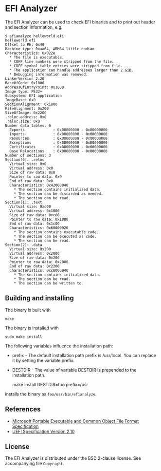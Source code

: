 # EFI Analyzer

The EFI Analyzer can be used to check EFI binaries and to print out header and
section information, e.g.

    $ efianalyze helloworld.efi
    helloworld.efi
    Offset to PE: 0x40
    Machine type: 0xaa64, ARM64 little endian
    Characteristics: 0x022e
      * The file is executable.
      * COFF line numbers were stripped from the file.
      * COFF symbol table entries were stripped from file.
      * The application can handle addresses larger than 2 GiB.
      * Debugging information was removed.
    LinkerVersion 2.20
    BaseOfCode: 0x1000
    AddressOfEntryPoint: 0x1000
    Image type: PE32+
    Subsystem: EFI application
    ImageBase: 0x0
    SectionAlignment: 0x1000
    FileAlignment: 0x200
    SizeOfImage: 0x2200
    .reloc.address: 0x0
    .reloc.size: 0x0
    Number data tables: 6
      Exports             : 0x00000000 - 0x00000000
      Imports             : 0x00000000 - 0x00000000
      Resources           : 0x00000000 - 0x00000000
      Exceptions          : 0x00000000 - 0x00000000
      Certificates        : 0x00000000 - 0x00000000
      Base Relocations    : 0x00000000 - 0x00000000
    Number of sections: 3
    Section[0]: .reloc
      Virtual size: 0x0
      Virtual address: 0x0
      Size of raw data: 0x0
      Pointer to raw data: 0x0
      End of raw data: 0x0
      Characteristics: 0x42000040
        * The section contains initialized data.
        * The section can be discarded as needed.
        * The section can be read.
    Section[1]: .text
      Virtual size: 0xc00
      Virtual address: 0x1000
      Size of raw data: 0xc00
      Pointer to raw data: 0x1000
      End of raw data: 0x1c00
      Characteristics: 0x60000020
        * The section contains executable code.
        * The section can be executed as code.
        * The section can be read.
    Section[2]: .data
      Virtual size: 0x200
      Virtual address: 0x2000
      Size of raw data: 0x200
      Pointer to raw data: 0x2000
      End of raw data: 0x2200
      Characteristics: 0xc0000040
        * The section contains initialized data.
        * The section can be read.
        * The section can be written to.

## Building and installing

The binary is built with

    make

The binary is installed with

    sudo make install

The following variables influence the installation path:

* prefix  - The default installation path prefix is /usr/local. You can replace
            it by setting the variable prefix.
* DESTDIR - The value of variable DESTDIR is prepended to the installation path.

    make install DESTDIR=foo prefix=/usr

installs the binary as `foo/usr/bin/efianalyze`.


## References

* [Microsoft Portable Executable and Common Object File Format Specification
  ](https://learn.microsoft.com/en-us/windows/win32/debug/pe-format)
* [UEFI Specification Version 2.10](https://uefi.org/specs/UEFI/2.10/)

## License

The EFI Analyzer is distributed under the BSD 2-clause license. See accompanying
file `Copyright`.
